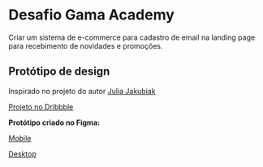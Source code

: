 # Desafio Gama Academy

Criar um sistema de e-commerce para cadastro de email na landing page para recebimento de novidades e promoções.


## Protótipo de design

Inspirado no projeto do autor [Julia Jakubiak](https://dribbble.com/juliajakubiak)

[Projeto no Dribbble](https://dribbble.com/shots/8552651-Black-Friday)

**Protótipo criado no Figma:**

[Mobile](https://www.figma.com/proto/w2GDPVRnxk521mPb0Av7XQ/Gama-Challenge-E-commerce?page-id=21%3A118&node-id=21%3A119&viewport=635%2C489%2C0.4393177926540375&scaling=min-zoom)

[Desktop](https://www.figma.com/proto/w2GDPVRnxk521mPb0Av7XQ/Gama-Challenge-E-commerce?page-id=21%3A117&node-id=21%3A208&viewport=656%2C657%2C0.4654526114463806&scaling=min-zoom)
